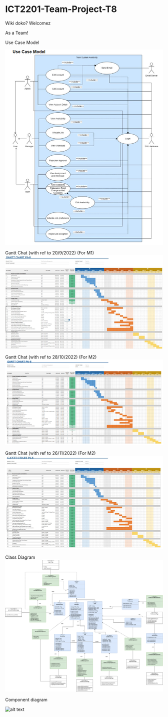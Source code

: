 # ICT2201-Team-Project-T8


Wiki doko? Welcomez

As a Team!

Use Case Model

![alt text](https://github.com/LawJunHao/ICT2201-Team-Project-T8/blob/main/Use%20Case%20Diagram.png)


Gantt Chat (with ref to 20/9/2022) (For M1)
![alt text](https://github.com/LawJunHao/ICT2201-Team-Project-T8/blob/main/Gantt.JPG?raw=true)


Gantt Chat (with ref to 28/10/2022) (For M2)
![alt text](https://github.com/LawJunHao/ICT2201-Team-Project-T8/blob/main/Gantt%20Chart.png)

Gantt Chat (with ref to 26/11/2022) (For M2)
![alt text](https://github.com/LawJunHao/ICT2201-Team-Project-T8/blob/main/Gantt%20Chart.JPG)

Class Diagram
![alt text](https://github.com/LawJunHao/ICT2201-Team-Project-T8/blob/main/ClassDiagram.png)

Component diagram

![alt text](https://user-images.githubusercontent.com/64019173/197340981-d6a0ef95-e271-44da-9d6a-a9d00db97424.png)
